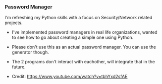 ### Password Manager

I'm refreshing my Python skills with a focus on Security/Network related projects.

* I've implemented password managers in real life organizations, wanted to see how to go about creating a simple one using Python.

* Please don't use this as an actual password manager. You can use the generator though.

* The 2 programs don't interact with eachother, will integrate that in the future.

* Credit: https://www.youtube.com/watch?v=tbhYxd2sfAE